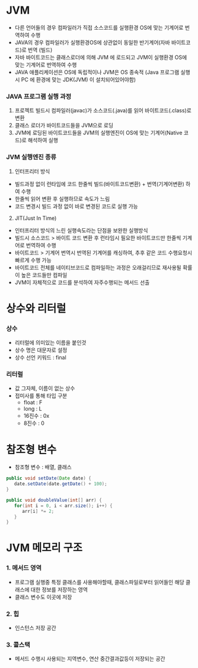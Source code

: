 # JVM
* 다른 언어들의 경우 컴파일러가 직접 소스코드를 실행환경 OS에 맞는 기계어로 번역하여 수행
* JAVA의 경우 컴파일러가 실행환경OS에 상관없이 동일한 반기계어(자바 바이트코드)로 번역 (빌드)
* 자바 바이트코드는 클래스로더에 의해 JVM 에 로드되고 JVM이 실행환경 OS에 맞는 기계어로 번역하여 수행
* JAVA 애플리케이션은 OS에 독립적이나 JVM은 OS 종속적 (Java 프로그램 실행시 PC 에 환경에 맞는 JDK(JVM) 이 설치되어있어야함)

### JAVA 프로그램 실행 과정
1. 프로젝트 빌드시 컴파일러(javac)가 소스코드(.java)를 읽어 바이트코드(.class)로 변환
2. 클래스 로더가 바이트코드들을 JVM으로 로딩
3. JVM에 로딩된 바이트코드들을 JVM의 실행엔진이 OS에 맞는 기계어(Native 코드)로 해석하여 실행

### JVM 실행엔진 종류
1. 인터프리터 방식
* 빌드과정 없이 런타임에 코드 한줄씩 빌드(바이트코드변환) + 번역(기계어변환) 하여 수행
* 한줄씩 읽어 변환 후 실행하므로 속도가 느림
* 코드 변경시 빌드 과정 없이 바로 변경된 코드로 실행 가능

2. JIT(Just In Time)
* 인터프리터 방식의 느린 실행속도라는 단점을 보완한 실행방식
* 빌드시 소스코드 > 바이트 코드 변환 후 런타임시 필요한 바이트코드만 한줄씩 기계어로 번역하여 수행
* 바이트코드 > 기계어 번역시 번역된 기계어를 캐싱하여, 추후 같은 코드 수행요청시 빠르게 수행 가능 
* 바이트코드 전체를 네이티브코드로 컴파일하는 과정은 오래걸리므로 재사용될 확률이 높은 코드들만 컴파일
* JVM이 자체적으로 코드를 분석하여 자주수행되는 메서드 선출

# 상수와 리터럴
### 상수
* 리터럴에 의미있는 이름을 붙인것
* 상수 명은 대문자로 설정
* 상수 선언 키워드 : final
### 리터럴
* 값 그자체, 이름이 없는 상수
* 접미사를 통해 타입 구분
    * float : F
    * long : L
    * 16진수 : 0x
    * 8진수 : 0


# 참조형 변수
* 참조형 변수 : 배열, 클래스
```JAVA
public void setDate(Date date) {
   date.setDate(date.getDate() + 100);
}

public void doubleValue(int[] arr) {
   for(int i = 0, i < arr.size(); i++) {
      arr[i] *= 2;
   }
}
```

# JVM 메모리 구조
### 1. 메서드 영역
* 프로그램 실행중 특정 클래스를 사용해야할때, 클래스파일로부터 읽어들인 해당 클래스에 대한 정보를 저장하는 영역
* 클래스 변수도 이곳에 저장
### 2. 힙
* 인스턴스 저장 공간
### 3. 콜스택
* 메서드 수행시 사용되는 지역변수, 연산 중간결과값등이 저장되는 공간

<!--stackedit_data:
eyJoaXN0b3J5IjpbLTE5NTQ4MDYxMjZdfQ==
-->